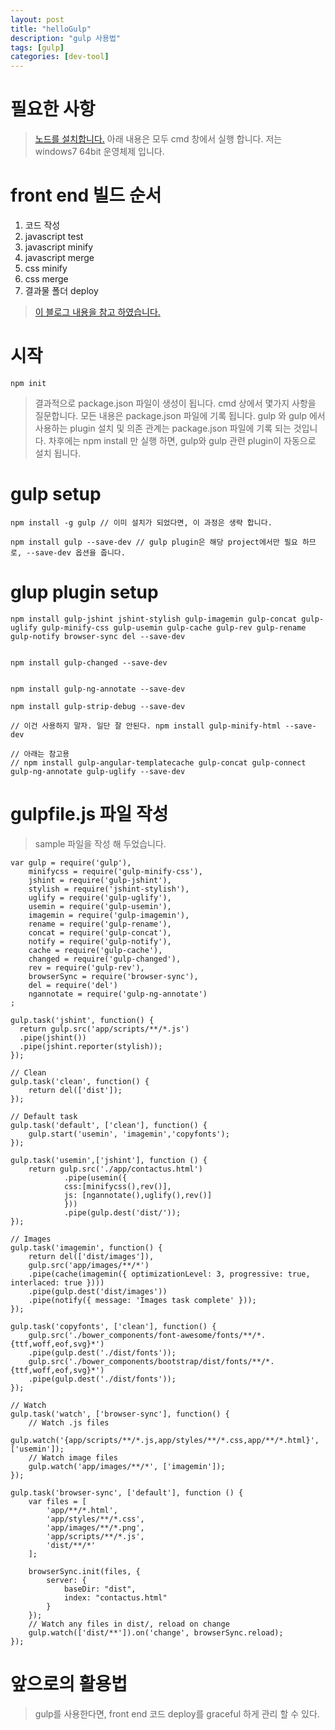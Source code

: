 ```yaml
---
layout: post
title: "helloGulp"
description: "gulp 사용법"
tags: [gulp]
categories: [dev-tool]
---
```


# 필요한 사항
> [노드를 설치합니다.](https://nodejs.org/ko/ "node.js")
> 아래 내용은 모두 cmd 창에서 실행 합니다. 저는 windows7 64bit 운영체제 입니다.

# front end 빌드 순서
1. 코드 작성
2. javascript test
3. javascript minify
4. javascript merge
5. css minify
6. css merge
7. 결과물 폴더 deploy

>[이 블로그 내용을 참고 하였습니다.](http://programmingsummaries.tistory.com/356 "참고")

# 시작 
	npm init

> 결과적으로 package.json 파일이 생성이 됩니다.
> cmd 상에서 몇가지 사항을 질문합니다.
> 모든 내용은 package.json 파일에 기록 됩니다.
> gulp 와 gulp 에서 사용하는 plugin 설치 및 의존 관계는 package.json 파일에 기록 되는 것입니다.
> 차후에는 npm install 만 실행 하면, gulp와 gulp 관련 plugin이 자동으로 설치 됩니다.

# gulp setup
	npm install -g gulp // 이미 설치가 되었다면, 이 과정은 생략 합니다.

	npm install gulp --save-dev // gulp plugin은 해당 project에서만 필요 하므로, --save-dev 옵션을 줍니다.


# glup plugin setup
	npm install gulp-jshint jshint-stylish gulp-imagemin gulp-concat gulp-uglify gulp-minify-css gulp-usemin gulp-cache gulp-rev gulp-rename gulp-notify browser-sync del --save-dev
	
	
	npm install gulp-changed --save-dev


	npm install gulp-ng-annotate --save-dev

	npm install gulp-strip-debug --save-dev

	// 이건 사용하지 말자. 일단 잘 안된다. npm install gulp-minify-html --save-dev
	
	// 아래는 참고용
	// npm install gulp-angular-templatecache gulp-concat gulp-connect gulp-ng-annotate gulp-uglify --save-dev


# gulpfile.js 파일 작성
> sample 파일을 작성 해 두었습니다.

	var gulp = require('gulp'),
	    minifycss = require('gulp-minify-css'),
	    jshint = require('gulp-jshint'),
	    stylish = require('jshint-stylish'),
	    uglify = require('gulp-uglify'),
	    usemin = require('gulp-usemin'),
	    imagemin = require('gulp-imagemin'),
	    rename = require('gulp-rename'),
	    concat = require('gulp-concat'),
	    notify = require('gulp-notify'),
	    cache = require('gulp-cache'),
	    changed = require('gulp-changed'),
	    rev = require('gulp-rev'),
	    browserSync = require('browser-sync'),
	    del = require('del')
	    ngannotate = require('gulp-ng-annotate')
	;
	
	gulp.task('jshint', function() {
	  return gulp.src('app/scripts/**/*.js')
	  .pipe(jshint())
	  .pipe(jshint.reporter(stylish));
	});
	
	// Clean
	gulp.task('clean', function() {
	    return del(['dist']);
	});
	
	// Default task
	gulp.task('default', ['clean'], function() {
		gulp.start('usemin', 'imagemin','copyfonts');
	});
	
	gulp.task('usemin',['jshint'], function () {
		return gulp.src('./app/contactus.html')
				.pipe(usemin({
				css:[minifycss(),rev()],
				js: [ngannotate(),uglify(),rev()]
				}))
				.pipe(gulp.dest('dist/'));
	});
	
	// Images
	gulp.task('imagemin', function() {
		return del(['dist/images']), 
		gulp.src('app/images/**/*')
		.pipe(cache(imagemin({ optimizationLevel: 3, progressive: true, interlaced: true })))
		.pipe(gulp.dest('dist/images'))
		.pipe(notify({ message: 'Images task complete' }));
	});
	
	gulp.task('copyfonts', ['clean'], function() {
		gulp.src('./bower_components/font-awesome/fonts/**/*.{ttf,woff,eof,svg}*')
		.pipe(gulp.dest('./dist/fonts'));
		gulp.src('./bower_components/bootstrap/dist/fonts/**/*.{ttf,woff,eof,svg}*')
		.pipe(gulp.dest('./dist/fonts'));
	});
	
	// Watch
	gulp.task('watch', ['browser-sync'], function() {
		// Watch .js files
		gulp.watch('{app/scripts/**/*.js,app/styles/**/*.css,app/**/*.html}', ['usemin']);
		// Watch image files
		gulp.watch('app/images/**/*', ['imagemin']);
	});
	
	gulp.task('browser-sync', ['default'], function () {
		var files = [
			'app/**/*.html',
			'app/styles/**/*.css',
			'app/images/**/*.png',
			'app/scripts/**/*.js',
			'dist/**/*'
		];
	
		browserSync.init(files, {
			server: {
				baseDir: "dist",
				index: "contactus.html"
			}
		});
		// Watch any files in dist/, reload on change
		gulp.watch(['dist/**']).on('change', browserSync.reload);
	});


# 앞으로의 활용법
> gulp를 사용한다면, front end 코드 deploy를 graceful 하게 관리 할 수 있다.
